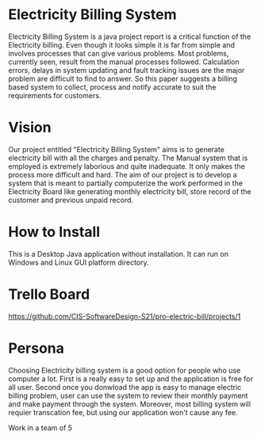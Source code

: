 # Electricity Billing System
Electricity Billing System is a java project report is a critical function of the Electricity billing. Even though it looks simple it is far from simple and involves processes that can give various problems. Most problems, currently seen, result from the manual processes followed. Calculation errors, delays in system updating and fault tracking issues are the major problem are difficult to find to answer. So this paper suggests a billing based system to collect, process and notify accurate to suit the requirements for customers.

# Vision
Our project entitled "Electricity Billing System" aims is to generate electricity bill with all the charges and penalty. The Manual system that is employed is extremely laborious and quite inadequate. It only makes the process more difficult and hard. The aim of our project is to develop a system that is meant to partially computerize the work performed in the Electricity Board like generating monthly electricity bill, store record of the customer and previous unpaid record.


# How to Install
This is a Desktop Java application without installation. It can run on Windows and Linux GUI platform directory.


# Trello Board
https://github.com/CIS-SoftwareDesign-S21/pro-electric-bill/projects/1


# Persona
Choosing Electricity billing system is a good option for people who use computer a lot.
First is a really easy to set up and the application is free for all user.
Second once you donwload the app is easy to manage electric billing problem, user can use the system to review their monthly payment
and make payment through the system.
Moreover, most billing system will requier transcation fee, but using our application won't cause any fee.

Work in a team of 5
